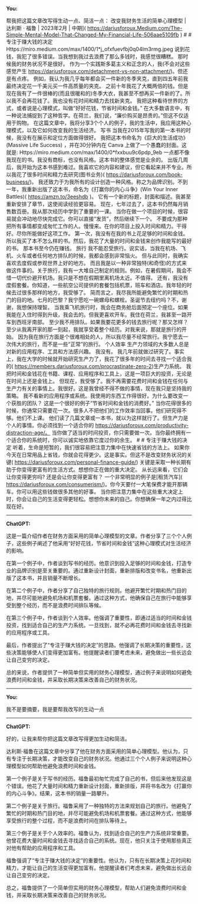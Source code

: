 **You:**

帮我把这篇文章改写得生动一点、简洁一点： 改变我财务生活的简单心理模型 | 达利斯 · 福鲁 | 2023年2月 | 中期\]( https://dariusforoux.Medium.com/The-Simple-Mental-Model-That-Changed-My-Financial-Life-506aae5109fb ) # # 专注于赚大钱的决定 Https://miro.medium.com/max/1400/1\*j\_ofxfuevfbj0q04lm3rmg.jpeg 说到花钱，我犯了很多错误。当我想到我过去浪费了那么多钱时，我感觉很糟糕。 那时候我的财务状况不是很好。 作为一个实践斯多葛主义和正念的人，我(不会对这些感觉产生 https://dariusforoux.com/detachment-vs-non-attachment/)。但还是有点疼。 例如，我认为我几乎每年都会买一件新的冬季夹克，直到四五年前我最终决定花一千美元买一件高质量的夹克。 之前十年我花了大概两倍的钱。但是现在我有了一件很棒的(而且很暖和的)冬季大衣，我甚至不想再买一件新的了。所以我不会再花钱了。我也没有花时间和精力去找新夹克。 我把这种看待世界的方式，或者说是心理模式，叫做“好好花钱，节省时间和金钱。” 在大多数语言中，有一种说法捕捉到了这种哲学。在荷兰，我们说，“廉价购买是昂贵的。”但这不仅适用于购物。 在这篇文章中，我将分享3个个人的例子，我的生活中，我应用这种心理模式，以及它如何改变我的生活经济。 写书 当我在2015年写我的第一本书的时候，我没有在展示和定位方面做得很好。 我把这本书命名为《巨大的生活成功》(Massive Life Success) ，并在30分钟内在 Canva 上做了一个愚蠢的封面。这就是: Https://miro.medium.com/max/1400/0\*fxxbuu9c6pdp\_9eb 一点都不像我现在的书。我没有商标，也没有风格。这本书的整体感觉是业余的。 出版几周后，我开始为这本书感到难过。我喜欢它的内容和建议，但它看起来并不专业。所以我花了很多时间和精力去研究(图书业务)( https://dariusforoux.com/book-business/)。 我还致力于为我所有的设计创造一种风格。称之为品牌识别。不到一年，我重新出版了这本书，命名为《打赢你的内心斗争》(Win Your Inner Battles)( https://amzn.to/3eeshdb )。 它有一个新的标题，封面和描述。我甚至重新安排了章节，这使阅读经验更容易。 现在，七年过去了，这本书仍然每月销售数百册。我从那次经历中学到了重要的一课。 当你在做一个项目的时候，很容易就会冲动地尽快完成它。你可以直接“发货”，然后继续下一个。 不要成为那种把所有事情都变成匆忙工作的人。慢慢来。在你的项目上投入时间和精力。干得好。尽你所能做好这项工作。 第一次，我没有在我的书上花足够的时间和金钱。所以我买了本不怎么样的书。然后，我花了大量的时间和金钱来创作我能写的最好的书。 那本书至今仍在赚钱。 旅行 我不能忍受旅行。说实话，当我在机场、飞机、火车或者任何地方排队的时候，我都会感到非常恼火。 但与此同时，我确实喜欢去度假或参观世界上好的地方。 而且我是以一种非常独特(和奇怪)的方式来做这件事的。关于旅行，我有一大堆自己制定的规则。例如，在暑假期间，我会不惜一切代价避开机场。我只是不想在假期里离机场太近。不值得。 还有，我没有度假套餐。你知道，一些航空公司提供的套餐包括机票，班车和酒店。我年轻的时候去过很多那样的地方，我受够了。 简而言之，我尽我所能避免繁忙的时期和热门的目的地。七月的巴黎？我宁愿吃一碗螺母和螺栓。圣诞节去纽约吗？不，谢谢，我想保持理智。 当我乘飞机旅行时，我会在商务舱后面预定一个座位。如果我能在入住时得到升级，我会去的。但我更喜欢开车。我住在荷兰，我甚至一路开车到西班牙南部。 至少我不用排队。如果我要花更多的钱去旅行呢？那又怎样？至少从我离开家的那一刻起，我就享受着整个经历。对我来说，那就是旅行的开始。 因为我在旅行方面是个很难相处的人，所以我尽量不经常旅行。我宁愿去一次伟大的旅行，而不是一些“正常”的旅行。 个人效率 生产力领域的大多数人总是对新的应用程序、工具和方法感兴趣。 我没有。 我几年前就做过研究了。事实上，我在大学的时候就开始研究生产力了，我花了很多年的时间去寻找一个适合我的( https://members.dariusforoux.com/procrastinate-zero-2)生产力系统。 我把时间和金钱花在书籍、课程、应用程序和工具上，这是一项巨大的投资，无论是在时间上还是金钱上。 但现在，我受够了。我不再需要花费时间和金钱在任何与生产力有关的事情上。我很好。这是我曾经不得不做的事情，现在我只是坚持我的策略。 我不看新的应用程序或系统。我使用的东西工作得很好。为什么要改变一个获胜的团队？ 这是一个很好的例子“节省时间和金钱的消费好。” 当你花得很多的时候，你通常只需要花一次。很多人不把他们的工作效率当回事。他们研究得不够。他们不上课。 他们读了几篇文章或一本书，就以为这样就行了。但生产力是个人的事情。你必须找到一个适合你的 https://dariusforoux.com/productivity-distraction-age/。 当你做了适当的时间投资，你只需要做一次。当你最终拥有一个适合你的系统时，你可以诚实地依靠它度过你的余生。 # # 专注于赚大钱的决定 听着，生命是短暂的，我们很容易把注意力集中在快速省钱的方法上。 如果你今天在日常用品上省钱，你就会花得更少。这是事实。但这不是改变财务状况的关键( https://dariusforoux.com/personal-finance-guide/) 关键是采取一种长期有助于你变得更富有的生活方式。想想你正在做的重大决定。 从长远来看，它们会让你变得更穷吗? 还是会让你变得更富有？ 一个非常明显的例子是\[租赁汽车\]( https://dariusforoux.com/consumerism/)。你今天要付一大笔保费才能开那辆车。你可以用这些钱做很多其他的好事。 当你把注意力集中在这些重大决定上时，你会让自己的生活变得更轻松。想想你未来的自己。你想确保一年之内过得比现在好。

* * *

**ChatGPT:**

这是一篇介绍作者在财务方面采用的简单心理模型的文章。作者分享了三个个人例子，这些例子阐述了他采用“好好花钱，节省时间和金钱”这种心理模式对生活经济的影响。

在第一个例子中，作者谈到写书的经历。他意识到投入足够的时间和金钱，打造专业的品牌识别是至关重要的。通过重新设计封面，重新排版和改变书名，他重新出版了这本书，并且销量不断增长。

在第二个例子中，作者分享了自己独特的旅行规则。他避开繁忙时期和热门目的地，并尽可能地避免机场和机票套餐。通过这种方式，他确保自己在旅行中能够享受到整个经历，而不是浪费时间排队等候。

在第三个例子中，作者谈到个人效率。他强调了重要性，即通过适当的时间和金钱投资，找到适合自己的生产力系统。一旦找到，就不必再花费时间和金钱去寻找新的应用程序或工具。

最后，作者提出了“专注于赚大钱的决定”的思路。他强调了长期决策的重要性，这些决策能够使人们变得更加富有。他提醒读者们要考虑未来，避免做出一些长远会让自己变穷的决定。

总的来说，作者提供了一种简单但实用的财务心理模型，通过例子来说明如何避免浪费时间和金钱，并采取长期决策来改善自己的财务状况。

* * *

**You:**

我不是要摘要，我是要帮我改写的生动一点

* * *

**ChatGPT:**

好的，让我来帮你把这篇文章改写得更加生动和简洁。

达利斯·福鲁在这篇文章中分享了他在财务方面采用的简单心理模型。他认为，只有专注于长期决策，才能改变自己的财务状况。他通过三个个人例子来说明这种心理模型如何帮助他避免浪费时间和金钱。

第一个例子是关于写书的经历。福鲁最初匆忙完成了自己的书，但后来他发现这是个错误。他花了大量时间和精力重新设计封面，重新排版，并将书名改为《打赢你的内心斗争》。结果，这本书的销量一路攀升。

第二个例子是关于旅行。福鲁采用了一种独特的方法来规划自己的旅行。他避免了繁忙的时期和热门目的地，并尽可能避免机场和机票套餐。通过这种方式，他能够享受旅行的整个过程，而不是浪费时间在排队等待上。

第三个例子是关于个人效率的。福鲁认为，找到适合自己的生产力系统非常重要。他曾花费大量时间和金钱去寻找适合自己的系统。现在，他只关注于使用那些真正对他有帮助的应用程序和工具。

福鲁强调了“专注于赚大钱的决定”的重要性。他认为，只有在长期决策上花时间和精力，才能让自己的生活变得更加富有。他提醒读者们考虑未来，避免做出长远会让自己变穷的决定。

总之，福鲁提供了一个简单但实用的财务心理模型，帮助人们避免浪费时间和金钱，并采取长期决策来改善自己的财务状况。